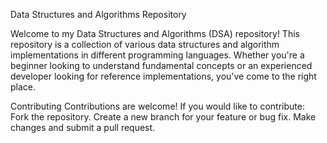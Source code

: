 Data Structures and Algorithms Repository

Welcome to my Data Structures and Algorithms (DSA) repository! This repository is a collection of various data structures and algorithm implementations in different programming languages. Whether you're a beginner looking to understand fundamental concepts or an experienced developer looking for reference implementations, you've come to the right place.

Contributing
Contributions are welcome! If you would like to contribute:
Fork the repository.
Create a new branch for your feature or bug fix.
Make changes and submit a pull request.
